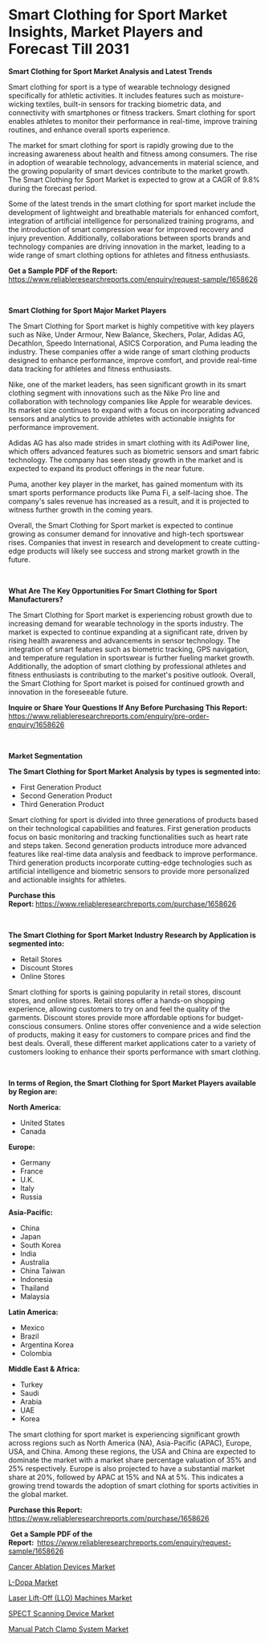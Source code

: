 <p><h1>Smart Clothing for Sport Market Insights, Market Players and Forecast Till 2031</h1></p><p><strong>Smart Clothing for Sport Market Analysis and Latest Trends</strong></p>
<p><p>Smart clothing for sport is a type of wearable technology designed specifically for athletic activities. It includes features such as moisture-wicking textiles, built-in sensors for tracking biometric data, and connectivity with smartphones or fitness trackers. Smart clothing for sport enables athletes to monitor their performance in real-time, improve training routines, and enhance overall sports experience.</p><p>The market for smart clothing for sport is rapidly growing due to the increasing awareness about health and fitness among consumers. The rise in adoption of wearable technology, advancements in material science, and the growing popularity of smart devices contribute to the market growth. The Smart Clothing for Sport Market is expected to grow at a CAGR of 9.8% during the forecast period.</p><p>Some of the latest trends in the smart clothing for sport market include the development of lightweight and breathable materials for enhanced comfort, integration of artificial intelligence for personalized training programs, and the introduction of smart compression wear for improved recovery and injury prevention. Additionally, collaborations between sports brands and technology companies are driving innovation in the market, leading to a wide range of smart clothing options for athletes and fitness enthusiasts.</p></p>
<p><strong>Get a Sample PDF of the Report:&nbsp;</strong> <a href="https://www.reliableresearchreports.com/enquiry/request-sample/1658626">https://www.reliableresearchreports.com/enquiry/request-sample/1658626</a></p>
<p>&nbsp;</p>
<p><strong>Smart Clothing for Sport Major Market Players</strong></p>
<p><p>The Smart Clothing for Sport market is highly competitive with key players such as Nike, Under Armour, New Balance, Skechers, Polar, Adidas AG, Decathlon, Speedo International, ASICS Corporation, and Puma leading the industry. These companies offer a wide range of smart clothing products designed to enhance performance, improve comfort, and provide real-time data tracking for athletes and fitness enthusiasts.</p><p>Nike, one of the market leaders, has seen significant growth in its smart clothing segment with innovations such as the Nike Pro line and collaboration with technology companies like Apple for wearable devices. Its market size continues to expand with a focus on incorporating advanced sensors and analytics to provide athletes with actionable insights for performance improvement.</p><p>Adidas AG has also made strides in smart clothing with its AdiPower line, which offers advanced features such as biometric sensors and smart fabric technology. The company has seen steady growth in the market and is expected to expand its product offerings in the near future.</p><p>Puma, another key player in the market, has gained momentum with its smart sports performance products like Puma Fi, a self-lacing shoe. The company's sales revenue has increased as a result, and it is projected to witness further growth in the coming years.</p><p>Overall, the Smart Clothing for Sport market is expected to continue growing as consumer demand for innovative and high-tech sportswear rises. Companies that invest in research and development to create cutting-edge products will likely see success and strong market growth in the future.</p></p>
<p>&nbsp;</p>
<p><strong>What Are The Key Opportunities For Smart Clothing for Sport Manufacturers?</strong></p>
<p><p>The Smart Clothing for Sport market is experiencing robust growth due to increasing demand for wearable technology in the sports industry. The market is expected to continue expanding at a significant rate, driven by rising health awareness and advancements in sensor technology. The integration of smart features such as biometric tracking, GPS navigation, and temperature regulation in sportswear is further fueling market growth. Additionally, the adoption of smart clothing by professional athletes and fitness enthusiasts is contributing to the market's positive outlook. Overall, the Smart Clothing for Sport market is poised for continued growth and innovation in the foreseeable future.</p></p>
<p><strong>Inquire or Share Your Questions If Any Before Purchasing This Report:</strong> <a href="https://www.reliableresearchreports.com/enquiry/pre-order-enquiry/1658626">https://www.reliableresearchreports.com/enquiry/pre-order-enquiry/1658626</a></p>
<p>&nbsp;</p>
<p><strong>Market Segmentation</strong></p>
<p><strong>The Smart Clothing for Sport Market Analysis by types is segmented into:</strong></p>
<p><ul><li>First Generation Product</li><li>Second Generation Product</li><li>Third Generation Product</li></ul></p>
<p><p>Smart clothing for sport is divided into three generations of products based on their technological capabilities and features. First generation products focus on basic monitoring and tracking functionalities such as heart rate and steps taken. Second generation products introduce more advanced features like real-time data analysis and feedback to improve performance. Third generation products incorporate cutting-edge technologies such as artificial intelligence and biometric sensors to provide more personalized and actionable insights for athletes.</p></p>
<p><strong>Purchase this Report:&nbsp;</strong><a href="https://www.reliableresearchreports.com/purchase/1658626">https://www.reliableresearchreports.com/purchase/1658626</a></p>
<p>&nbsp;</p>
<p><strong>The Smart Clothing for Sport Market Industry Research by Application is segmented into:</strong></p>
<p><ul><li>Retail Stores</li><li>Discount Stores</li><li>Online Stores</li></ul></p>
<p><p>Smart clothing for sports is gaining popularity in retail stores, discount stores, and online stores. Retail stores offer a hands-on shopping experience, allowing customers to try on and feel the quality of the garments. Discount stores provide more affordable options for budget-conscious consumers. Online stores offer convenience and a wide selection of products, making it easy for customers to compare prices and find the best deals. Overall, these different market applications cater to a variety of customers looking to enhance their sports performance with smart clothing.</p></p>
<p>&nbsp;</p>
<p><strong>In terms of Region, the Smart Clothing for Sport Market Players available by Region are:</strong></p>
<p>
    <p> <strong> North America: </strong>
        <ul>
            <li>United States</li>
            <li>Canada</li>
        </ul>
        </p> 
    <p> <strong> Europe: </strong>
        <ul>
            <li>Germany</li>
            <li>France</li>
            <li>U.K.</li>
            <li>Italy</li>
            <li>Russia</li>
        </ul>
        </p> 
    <p> <strong> Asia-Pacific: </strong>
        <ul>
            <li>China</li>
            <li>Japan</li>
            <li>South Korea</li>
            <li>India</li>
            <li>Australia</li>
            <li>China Taiwan</li>
            <li>Indonesia</li>
            <li>Thailand</li>
            <li>Malaysia</li>
        </ul>
        </p> 
    <p> <strong> Latin America: </strong>
        <ul>
            <li>Mexico</li>
            <li>Brazil</li>
            <li>Argentina Korea</li>
            <li>Colombia</li>
        </ul>
        </p> 
    <p> <strong> Middle East & Africa: </strong>
        <ul>
            <li>Turkey</li>
            <li>Saudi</li>
            <li>Arabia</li>
            <li>UAE</li>
            <li>Korea</li>
        </ul>
    </p>
    </p>
<p><p>The smart clothing for sport market is experiencing significant growth across regions such as North America (NA), Asia-Pacific (APAC), Europe, USA, and China. Among these regions, the USA and China are expected to dominate the market with a market share percentage valuation of 35% and 25% respectively. Europe is also projected to have a substantial market share at 20%, followed by APAC at 15% and NA at 5%. This indicates a growing trend towards the adoption of smart clothing for sports activities in the global market.</p></p>
<p><strong>Purchase this Report: </strong><a href="https://www.reliableresearchreports.com/purchase/1658626">https://www.reliableresearchreports.com/purchase/1658626</a></p>
<p>&nbsp;<strong>Get a Sample PDF of the Report:&nbsp;&nbsp;</strong><a href="https://www.reliableresearchreports.com/enquiry/request-sample/1658626">https://www.reliableresearchreports.com/enquiry/request-sample/1658626</a></p>
<p><strong></strong></p>
<p><p><a href="https://medium.com/p/b0cfa3ccd67e/edit">Cancer Ablation Devices Market</a></p><p><a href="https://github.com/yemakinde/Market-Research-Report-List-1/blob/main/l-dopa-market.md">L-Dopa Market</a></p><p><a href="https://github.com/jsmusil/Market-Research-Report-List-1/blob/main/laser-lift-off-llo-machines-market.md">Laser Lift-Off (LLO) Machines Market</a></p><p><a href="https://medium.com/@piperhickle/spect-scanning-device-market-the-key-to-successful-business-strategy-forecast-till-2031-3eebebdfa81f">SPECT Scanning Device Market</a></p><p><a href="https://medium.com/@piperhickle/manual-patch-clamp-system-market-outlook-industry-overview-and-forecast-2024-to-2031-f694fc71d1c9">Manual Patch Clamp System Market</a></p></p>